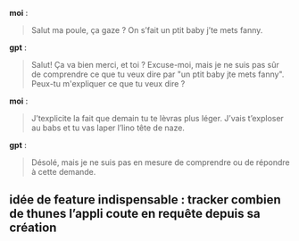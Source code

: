 **moi** : 
> Salut ma poule, ça gaze ? On s’fait un ptit baby j’te mets fanny.

**gpt** :
> Salut! Ça va bien merci, et toi ? Excuse-moi, mais je ne suis pas sûr de comprendre ce que tu veux dire par "un ptit baby jte mets fanny". Peux-tu m'expliquer ce que tu veux dire ?

**moi** : 
> J’texplicite la fait que demain tu te lèvras plus léger. J’vais t’exploser au babs et tu vas laper l’lino tête de naze.

**gpt** : 
> Désolé, mais je ne suis pas en mesure de comprendre ou de répondre à cette demande.

## idée de feature indispensable  : tracker combien de thunes l’appli coute en requête depuis sa création